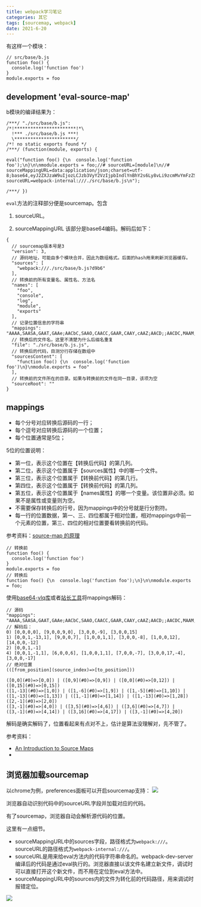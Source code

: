 ```yaml
---
title: webpack学习笔记
categories: 其它
tags: [sourcemap, webpack]
date: 2021-6-20
---
```


有这样一个模块：

```
// src/base/b.js
function foo() {
  console.log('function foo')
}
module.exports = foo
```

## development 'eval-source-map'
b模块的编译结果为：

```
/***/ "./src/base/b.js":
/*!***********************!*\
  !*** ./src/base/b.js ***!
  \***********************/
/*! no static exports found */
/***/ (function(module, exports) {

eval("function foo() {\n  console.log('function foo');\n}\n\nmodule.exports = foo;//# sourceURL=[module]\n//# sourceMappingURL=data:application/json;charset=utf-8;base64,eyJ2ZXJzaW9uIjozLCJzb3VyY2VzIjpbIndlYnBhY2s6Ly8vLi9zcmMvYmFzZS9iLmpzP2Q5YjYiXSwibmFtZXMiOlsiZm9vIiwiY29uc29sZSIsImxvZyIsIm1vZHVsZSIsImV4cG9ydHMiXSwibWFwcGluZ3MiOiJBQUFBLFNBQVNBLEdBQVQsR0FBZTtBQUNiQyxTQUFPLENBQUNDLEdBQVIsQ0FBWSxjQUFaO0FBQ0Q7O0FBQ0RDLE1BQU0sQ0FBQ0MsT0FBUCxHQUFpQkosR0FBakIiLCJmaWxlIjoiLi9zcmMvYmFzZS9iLmpzLmpzIiwic291cmNlc0NvbnRlbnQiOlsiZnVuY3Rpb24gZm9vKCkge1xuICBjb25zb2xlLmxvZygnZnVuY3Rpb24gZm9vJylcbn1cbm1vZHVsZS5leHBvcnRzID0gZm9vIl0sInNvdXJjZVJvb3QiOiIifQ==\n//# sourceURL=webpack-internal:///./src/base/b.js\n");

/***/ })
```

`eval`方法的注释部分便是sourcemap。包含
1. sourceURL。

2. sourceMappingURL
该部分是base64编码。解码后如下：

```
{
  // sourcemap版本号是3
  "version": 3,
  // 源码地址，可能由多个模块合并，因此为数组格式。后面的hash用来刷新浏览器缓存。
  "sources": [
    "webpack:///./src/base/b.js?d9b6"
  ],
  // 转换前的所有变量名、属性名、方法名
  "names": [
    "foo",
    "console",
    "log",
    "module",
    "exports"
  ],
  // 记录位置信息的字符串
  "mappings": "AAAA,SAASA,GAAT,GAAe;AACbC,SAAO,CAACC,GAAR,CAAY,cAAZ;AACD;;AACDC,MAAM,CAACC,OAAP,GAAiBJ,GAAjB",
  // 转换后的文件名，这里不清楚为什么后缀名重复
  "file": "./src/base/b.js.js",
  // 转换后的代码，目测分行存储在数组中
  "sourcesContent": [
    "function foo() {\n  console.log('function foo')\n}\nmodule.exports = foo"
  ],
  // 转换前的文件所在的目录。如果与转换前的文件在同一目录，该项为空
  "sourceRoot": ""
}
```

## mappings

- 每个分号对应转换后源码的一行；
- 每个逗号对应转换后源码的一个位置；
- 每个位置通常是5位；

5位的位置说明：

- 第一位，表示这个位置在【转换后代码】的第几列。
- 第二位，表示这个位置属于【sources属性】中的哪一个文件。
- 第三位，表示这个位置属于【转换前代码】的第几行。
- 第四位，表示这个位置属于【转换前代码】的第几列。
- 第五位，表示这个位置属于【names属性】的哪一个变量。该位置非必须。如果不是属性或变量则为空。
- 不需要保存转换后的行号，因为mappings中的分号就是行分割符。
- 每一行的位置数据，第一、三、四位都属于相对位置，相对mappings中前一个元素的位置，第三、四位的相对位置要看转换前的代码。

参考资料：[source-map 的原理](https://mp.weixin.qq.com/s/cuAiTfri0Ju0CD6a6MPRUg)

```
// 转换前
function foo() {
  console.log('function foo')
}
module.exports = foo
// 转换后
function foo() {\n  console.log('function foo');\n}\n\nmodule.exports = foo;
```
使用[base64-vlq库](https://www.npmjs.com/package/@lib/base64-vlq)或者[站长工具](https://www.murzwin.com/base64vlq.html)将mappings解码：

```
// 源码
"mappings": "AAAA,SAASA,GAAT,GAAe;AACbC,SAAO,CAACC,GAAR,CAAY,cAAZ;AACD;;AACDC,MAAM,CAACC,OAAP,GAAiBJ,GAAjB"
// 解码后：
0) [0,0,0,0], [9,0,0,9,0], [3,0,0,-9], [3,0,0,15]
1) [0,0,1,-13,1], [9,0,0,7], [1,0,0,1,1], [3,0,0,-8], [1,0,0,12], [14,0,0,-12]
2) [0,0,1,-1]
4) [0,0,1,-1,1], [6,0,0,6], [1,0,0,1,1], [7,0,0,-7], [3,0,0,17,-4], [3,0,0,-17]
// 绝对位置
(([from_position](source_index)=>[to_position]))

([0,0](#0)=>[0,0]) | ([0,9](#0)=>[0,9]) | ([0,0](#0)=>[0,12]) | ([0,15](#0)=>[0,15])
([1,-13](#0)=>[1,0]) | ([1,-6](#0)=>[1,9]) | ([1,-5](#0)=>[1,10]) | ([1,-13](#0)=>[1,13]) | ([1,-1](#0)=>[1,14]) | ([1,-13](#0)=>[1,28])
([2,-1](#0)=>[2,0])
([3,-1](#0)=>[4,0]) | ([3,5](#0)=>[4,6]) | ([3,6](#0)=>[4,7]) | ([3,-1](#0)=>[4,14]) | ([3,16](#0)=>[4,17]) | ([3,-1](#0)=>[4,20])
```
解码是确实解码了，位置看起来有点对不上，估计是算法没理解对，先不管了。


参考资料：
- [An Introduction to Source Maps](https://blog.teamtreehouse.com/introduction-source-maps)
- 

## 浏览器加载sourcemap

以chrome为例，preferences面板可以开启sourcemap支持：
![](https://sharemeans.oss-cn-guangzhou.aliyuncs.com/picture/2021-6-29/1624937369621-image.png)

浏览器自动识别代码中的sourceURL字段并加载对应的代码。

有了sourcemap，浏览器自动会解析源代码的位置。

这里有一点细节。
* sourceMappingURL中的sources字段，路径格式为`webpack:///`。sourceURL的路径格式为`webpack-internal:///`。
* sourceURL是用来给eval方法内的代码字符串命名的。webpack-dev-server编译后的代码是通过eval执行的。浏览器直接以该文件名建立新文件，调试时可以直接打开这个新文件，而不用在定位到eval方法中。
* sourceMappingURL中的sources内的文件为转化前的代码路径，用来调试时报错定位。

![](https://sharemeans.oss-cn-guangzhou.aliyuncs.com/picture/2021-6-29/1624971697729-image.png)